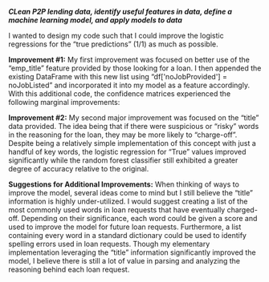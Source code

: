 
***CLean P2P lending data, identify useful features in data, define a machine learning model, and apply models to data***

I wanted to design my code such that I could improve the logistic regressions for the “true predictions” (1/1) as much as possible.

**Improvement #1:**
My first improvement was focused on better use of the “emp_title” feature provided by those looking for a loan.
I then appended the existing DataFrame with this new list using “df['noJobProvided'] = noJobListed” and incorporated it into my model as a feature accordingly. With this additional code, the confidence matrices experienced the following marginal improvements:

**Improvement #2:**
My second major improvement was focused on the “title” data provided. The idea being that if there were suspicious or “risky” words in the reasoning for the loan, they may be more likely to “charge-off”. Despite being a relatively simple implementation of this concept with just a handful of key words, the logistic regression for “True” values improved significantly while the random forest classifier still exhibited a greater degree of accuracy relative to the original.

**Suggestions for Additional Improvements:**
When thinking of ways to improve the model, several ideas come to mind but I still believe the “title” information is highly under-utilized. I would suggest creating a list of the most commonly used words in loan requests that have eventually charged-off. Depending on their significance, each word could be given a score and used to improve the model for future loan requests. Furthermore, a list containing every word in a standard dictionary could be used to identify spelling errors used in loan requests. Though my elementary implementation leveraging the “title” information significantly improved the model, I believe there is still a lot of value in parsing and analyzing the reasoning behind each loan request.
